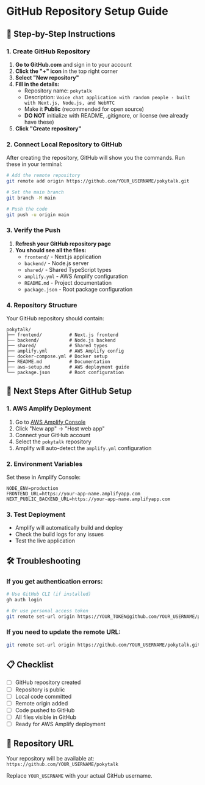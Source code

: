 # GitHub Repository Setup Guide

## 🚀 Step-by-Step Instructions

### 1. Create GitHub Repository

1. **Go to GitHub.com** and sign in to your account
2. **Click the "+" icon** in the top right corner
3. **Select "New repository"**
4. **Fill in the details:**
   - Repository name: `pokytalk`
   - Description: `Voice chat application with random people - built with Next.js, Node.js, and WebRTC`
   - Make it **Public** (recommended for open source)
   - **DO NOT** initialize with README, .gitignore, or license (we already have these)
5. **Click "Create repository"**

### 2. Connect Local Repository to GitHub

After creating the repository, GitHub will show you the commands. Run these in your terminal:

```bash
# Add the remote repository
git remote add origin https://github.com/YOUR_USERNAME/pokytalk.git

# Set the main branch
git branch -M main

# Push the code
git push -u origin main
```

### 3. Verify the Push

1. **Refresh your GitHub repository page**
2. **You should see all the files:**
   - `frontend/` - Next.js application
   - `backend/` - Node.js server
   - `shared/` - Shared TypeScript types
   - `amplify.yml` - AWS Amplify configuration
   - `README.md` - Project documentation
   - `package.json` - Root package configuration

### 4. Repository Structure

Your GitHub repository should contain:

```
pokytalk/
├── frontend/          # Next.js frontend
├── backend/           # Node.js backend
├── shared/            # Shared types
├── amplify.yml        # AWS Amplify config
├── docker-compose.yml # Docker setup
├── README.md          # Documentation
├── aws-setup.md       # AWS deployment guide
└── package.json       # Root configuration
```

## 🔗 Next Steps After GitHub Setup

### 1. AWS Amplify Deployment
1. Go to [AWS Amplify Console](https://console.aws.amazon.com/amplify/)
2. Click "New app" → "Host web app"
3. Connect your GitHub account
4. Select the `pokytalk` repository
5. Amplify will auto-detect the `amplify.yml` configuration

### 2. Environment Variables
Set these in Amplify Console:
```
NODE_ENV=production
FRONTEND_URL=https://your-app-name.amplifyapp.com
NEXT_PUBLIC_BACKEND_URL=https://your-app-name.amplifyapp.com
```

### 3. Test Deployment
- Amplify will automatically build and deploy
- Check the build logs for any issues
- Test the live application

## 🛠️ Troubleshooting

### If you get authentication errors:
```bash
# Use GitHub CLI (if installed)
gh auth login

# Or use personal access token
git remote set-url origin https://YOUR_TOKEN@github.com/YOUR_USERNAME/pokytalk.git
```

### If you need to update the remote URL:
```bash
git remote set-url origin https://github.com/YOUR_USERNAME/pokytalk.git
```

## 📋 Checklist

- [ ] GitHub repository created
- [ ] Repository is public
- [ ] Local code committed
- [ ] Remote origin added
- [ ] Code pushed to GitHub
- [ ] All files visible in GitHub
- [ ] Ready for AWS Amplify deployment

## 🎯 Repository URL

Your repository will be available at:
`https://github.com/YOUR_USERNAME/pokytalk`

Replace `YOUR_USERNAME` with your actual GitHub username.
